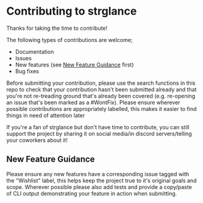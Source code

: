 # Contributing to strglance

Thanks for taking the time to contribute!

The following types of contributions are welcome;
- Documentation
- Issues
- New features (see [New Feature Guidance](#new-feature-guidance) first)
- Bug fixes

Before submitting your contribution, please use the search functions in this repo to check that your contribution hasn't been submitted already and that you're not re-treading ground that's already been covered (e.g. re-opening an issue that's been marked as a #WontFix). Please ensure wherever possible contributions are appropriately labelled, this makes it easier to find things in need of attention later

If you're a fan of strglance but don't have time to contribute, you can still support the project by sharing it on social media/in discord servers/telling your coworkers about it!

## New Feature Guidance
Please ensure any new features have a corresponding issue tagged with the "Wishlist" label, this helps keep the project true to it's original goals and scope. Wherever possible please also add tests and provide a copy/paste of CLI output demonstrating your feature in action when submitting.
